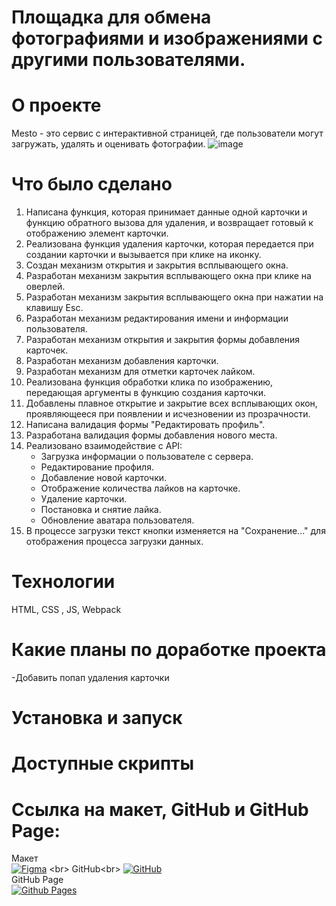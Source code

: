 # Площадка для обмена фотографиями и изображениями с другими пользователями.

# О проекте
Mesto - это сервис с интерактивной страницей, где пользователи могут загружать, удалять и оценивать фотографии.
![image](https://github.com/Nigerion/mesto-project-ff/assets/115921794/d9a81ee0-7f15-4106-bbe6-5519610f15a6)
# Что было сделано
1. Написана функция, которая принимает данные одной карточки и функцию обратного вызова для удаления, и возвращает готовый к отображению элемент карточки.
2. Реализована функция удаления карточки, которая передается при создании карточки и вызывается при клике на иконку.
3. Создан механизм открытия и закрытия всплывающего окна.
4. Разработан механизм закрытия всплывающего окна при клике на оверлей.
5. Разработан механизм закрытия всплывающего окна при нажатии на клавишу Esc.
6. Разработан механизм редактирования имени и информации пользователя.
7. Разработан механизм открытия и закрытия формы добавления карточек.
8. Разработан механизм добавления карточки.
9. Разработан механизм для отметки карточек лайком.
10. Реализована функция обработки клика по изображению, передающая аргументы в функцию создания карточки.
11. Добавлены плавное открытие и закрытие всех всплывающих окон, проявляющееся при появлении и исчезновении из прозрачности.
12. Написана валидация формы "Редактировать профиль".
13. Разработана валидация формы добавления нового места.
14. Реализовано взаимодействие с API:
    - Загрузка информации о пользователе с сервера.
    - Редактирование профиля.
    - Добавление новой карточки.
    - Отображение количества лайков на карточке.
    - Удаление карточки.
    - Постановка и снятие лайка.
    - Обновление аватара пользователя.
15. В процессе загрузки текст кнопки изменяется на "Сохранение..." для отображения процесса загрузки данных.

# Технологии
HTML, CSS , JS, Webpack
# Какие планы по доработке проекта
-Добавить попап удаления карточки
# Установка и запуск

# Доступные скрипты

# Ссылка на макет, GitHub и GitHub Page:
Макет<br>
[![Figma](https://img.shields.io/badge/figma-%23F24E1E.svg?style=for-the-badge&logo=figma&logoColor=white)](<[https://www.figma.com/file/vIywAvqfkOIRWGOkfOnReY/React-Fullstack_-Проектные-задачи-(3-месяца)_external_link?type=design&node-id=0-1&mode=design](https://www.figma.com/design/bjyvbKKJN2naO0ucURl2Z0/JavaScript.-Sprint-5?node-id=0-1&t=xYrbFPflViCpgfQl-0)>) <br>
GitHub<br>
[![GitHub](https://img.shields.io/badge/github-%23121011.svg?style=for-the-badge&logo=github&logoColor=white)](https://github.com/Nigerion/mesto-project-ff)<br>
GitHub Page<br>
[![Github Pages](https://img.shields.io/badge/github%20pages-121013?style=for-the-badge&logo=github&logoColor=white)](https://nigerion.github.io/mesto-project-ff/)<br>
<!--
# Проектная работа Mesto
## Описание проекта 
Данный проект был сделан для достижения определенной цели. Целью является :
 * Обучение
 ![image](https://github.com/Nigerion/mesto-project-ff/assets/115921794/d9a81ee0-7f15-4106-bbe6-5519610f15a6)

### В нем можно обмениваться различными картинками: от личных фотографий  до красивых видов природы.
### Была выполнена базовая функциональность, такая как:
 * Открытие модального окна
 * Закрыите модального окна
 * Редактирование профиля
 * Изменение аватарки 
 * Добавление карточки
 * Удаление карточки 
 * Проставление лайков
### Так же в данной работе были использованы следующие технологии :
 * Валидация форм 
 * API
 * Регулярные выражения
 * Локальный сервер
### **Актуальная версия Node.js (старше 16.14.0).**  
### **Актуальная версия пакетного менеджера npm (старше 8.5.4).**  
[Ссылка на проект GitHub](https://github.com/Nigerion/mesto-project-ff)
![GitHub](https://img.shields.io/badge/github-%23121011.svg?style=for-the-badge&logo=github&logoColor=white)
[Ссылка на проект GitHub Pages](https://nigerion.github.io/mesto-project-ff/)
![Github Pages](https://img.shields.io/badge/github%20pages-121013?style=for-the-badge&logo=github&logoColor=white)

-->



